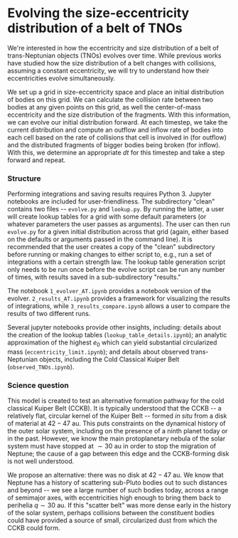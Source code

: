 # Evolving the size-eccentricity distribution of a belt of TNOs

We're interested in how the eccentricity and size distribution of a belt of trans-Neptunian objects (TNOs) evolves over time. While previous works have studied how the size distribution of a belt changes with collisions, assuming a constant eccentricity, we will try to understand how their eccentricities evolve simultaneously.

We set up a grid in size-eccentricity space and place an initial distribution of bodies on this grid. We can calculate the collision rate between two bodies at any given points on this grid, as well the center-of-mass eccentricity and the size distribution of the fragments. With this information, we can evolve our initial distribution forward. At each timestep, we take the current distribution and compute an outflow and inflow rate of bodies into each cell based on the rate of collisions that cell is involved in (for outflow) and the distributed fragments of bigger bodies being broken (for inflow). With this, we determine an appropriate $dt$ for this timestep and take a step forward and repeat. 

### Structure

Performing integrations and saving results requires Python 3. Jupyter notebooks are included for user-friendliness. The subdirectory "clean" contains two files -- $\texttt{evolve.py}$ and $\texttt{lookup.py}$. By running the latter, a user will create lookup tables for a grid with some default parameters (or whatever parameters the user passes as arguments). The user can then run $\texttt{evolve.py}$ for a given initial distribution across that grid (again, either based on the defaults or arguments passed in the command line). It is recommended that the user creates a copy of the "clean" subdirectory before running or making changes to either script to, e.g., run a set of integrations with a certain strength law. The lookup table generation script only needs to be run once before the evolve script can be run any number of times, with results saved in a sub-subdirectory "results." 

The notebook $\texttt{1\_evolver\_AT.ipynb}$ provides a notebook version of the evolver. $\texttt{2\_results\_AT.ipynb}$ provides a framework for visualizing the results of integrations, while $\texttt{3\_results\_compare.ipynb}$ allows a user to compare the results of two different runs. 

Several jupyter notebooks provide other insights, including: details about the creation of the lookup tables ($\texttt{lookup\_table\_details.ipynb}$); an analytic approximation of the highest $e_0$ which can yield substantial circularized mass ($\texttt{eccentricity\_limit.ipynb}$); and details about observed trans-Neptunian objects, including the Cold Classical Kuiper Belt ($\texttt{observed\_TNOs.ipynb}$).

### Science question

This model is created to test an alternative formation pathway for the cold classical Kuiper Belt (CCKB). It is typically understood that the CCKB -- a relatively flat, circular kernel of the Kuiper Belt -- formed *in situ* from a disk of material at $42-47\text{ au}$. This puts constraints on the dynamical history of the outer solar system, including on the presence of a ninth planet today or in the past. However, we know the main protoplanetary nebula of the solar system must have stopped at $\sim 30 \text{ au}$ in order to stop the migration of Neptune; the cause of a gap between this edge and the CCKB-forming disk is not well understood. 

We propose an alternative: there was no disk at $42-47\text{ au}$. We know that Neptune has a history of scattering sub-Pluto bodies out to such distances and beyond -- we see a large number of such bodies today, across a range of semimajor axes, with eccentricities high enough to bring them back to perihelia $q\sim 30 \text{ au}$. If this "scatter belt" was more dense early in the history of the solar system, perhaps collisions between the constituent bodies could have provided a source of small, circularized dust from which the CCKB could form.
